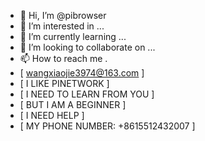 - 👋 Hi, I’m @pibrowser
- 👀 I’m interested in ...
- 🌱 I’m currently learning ...
- 💞️ I’m looking to collaborate on ...
- 📫 How to reach me .
-  [  wangxiaojie3974@163.com ]
-  [  I  LIKE  PINETWORK  ]
-  [  I  NEED  TO  LEARN  FROM   YOU  ]
-  [  BUT  I  AM  A  BEGINNER ]
-  [   I  NEED  HELP  ]
-  [   MY  PHONE  NUMBER: +8615512432007  ]
